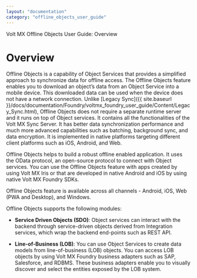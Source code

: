 ```yaml
---
layout: "documentation"
category: "offline_objects_user_guide"
---
```


Volt MX  Offline Objects User Guide: Overview

Overview
========

Offline Objects is a capability of Object Services that provides a simplified approach to synchronize data for offline access. The Offline Objects feature enables you to download an object’s data from an Object Service into a mobile device. This downloaded data can be used when the device does not have a network connection. Unlike [Legacy Sync]({{ site.baseurl }}/docs/documentation/Foundry/voltmx_foundry_user_guide/Content/Legacy_Sync.html), Offline Objects does not require a separate runtime server and it runs on top of Object services. It contains all the functionalities of the Volt MX Sync Server. It has better data synchronization performance and much more advanced capabilities such as batching, background sync, and data encryption. It is implemented in native platforms targeting different client platforms such as iOS, Android, and Web.

Offline Objects helps to build a robust offline enabled application. It uses the OData protocol, an open-source protocol to connect with Object services. You can use the Offline Objects feature with apps created by using Volt MX Iris or that are developed in native Android and iOS by using native Volt MX Foundry SDKs.

Offline Objects feature is available across all channels - Android, iOS, Web (PWA and Desktop), and Windows.

Offline Objects supports the following modules:

*   **Service Driven Objects (SDO)**: Object services can interact with the backend through service-driven objects derived from Integration services, which wrap the backend end-points such as REST API.

*   **Line-of-Business (LOB)**: You can use Object Services to create data models from line-of-business (LOB) objects. You can access LOB objects by using Volt MX Foundry business adapters such as SAP, Salesforce, and RDBMS. These business adapters enable you to visually discover and select the entities exposed by the LOB system.
